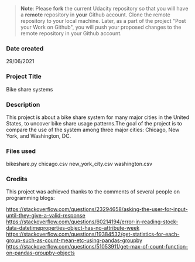 >**Note**: Please **fork** the current Udacity repository so that you will have a **remote** repository in **your** Github account. Clone the remote repository to your local machine. Later, as a part of the project "Post your Work on Github", you will push your proposed changes to the remote repository in your Github account.

### Date created
29/06/2021

### Project Title
Bike share systems

### Description
This project is about a bike share system for many major cities in the United States, to uncover bike share usage patterns.The goal of the project is to compare the use of the system among three major cities: Chicago, New York, and Washington, DC.

### Files used
bikeshare.py
chicago.csv
new_york_city.csv
washington.csv

### Credits
This project was achieved thanks to the comments of several people on programming blogs:

https://stackoverflow.com/questions/23294658/asking-the-user-for-input-until-they-give-a-valid-response
https://stackoverflow.com/questions/60214194/error-in-reading-stock-data-datetimeproperties-object-has-no-attribute-week
https://stackoverflow.com/questions/19384532/get-statistics-for-each-group-such-as-count-mean-etc-using-pandas-groupby
https://stackoverflow.com/questions/51053911/get-max-of-count-function-on-pandas-groupby-objects
